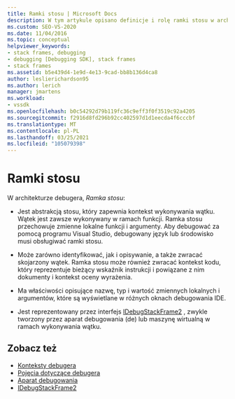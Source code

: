 ```yaml
---
title: Ramki stosu | Microsoft Docs
description: W tym artykule opisano definicje i rolę ramki stosu w architekturze debugera w programie Visual Studio.
ms.custom: SEO-VS-2020
ms.date: 11/04/2016
ms.topic: conceptual
helpviewer_keywords:
- stack frames, debugging
- debugging [Debugging SDK], stack frames
- stack frames
ms.assetid: b5e439d4-1e9d-4e13-9cad-bb8b136d4ca8
author: leslierichardson95
ms.author: lerich
manager: jmartens
ms.workload:
- vssdk
ms.openlocfilehash: b0c54292d79b119fc36c9eff3f0f3519c92a4205
ms.sourcegitcommit: f2916d8fd296b92cc402597d1d1eecda4f6cccbf
ms.translationtype: MT
ms.contentlocale: pl-PL
ms.lasthandoff: 03/25/2021
ms.locfileid: "105079398"
---
```

# <a name="stack-frames"></a>Ramki stosu
W architekturze debugera, *Ramka stosu*:

- Jest abstrakcją stosu, który zapewnia kontekst wykonywania wątku. Wątek jest zawsze wykonywany w ramach funkcji. Ramka stosu przechowuje zmienne lokalne funkcji i argumenty. Aby debugować za pomocą programu Visual Studio, debugowany język lub środowisko musi obsługiwać ramki stosu.

- Może zarówno identyfikować, jak i opisywanie, a także zwracać skojarzony wątek. Ramka stosu może również zwracać kontekst kodu, który reprezentuje bieżący wskaźnik instrukcji i powiązane z nim dokumenty i kontekst oceny wyrażenia.

- Ma właściwości opisujące nazwę, typ i wartość zmiennych lokalnych i argumentów, które są wyświetlane w różnych oknach debugowania IDE.

- Jest reprezentowany przez interfejs [IDebugStackFrame2](../../extensibility/debugger/reference/idebugstackframe2.md) , zwykle tworzony przez aparat debugowania (de) lub maszynę wirtualną w ramach wykonywania wątku.

## <a name="see-also"></a>Zobacz też
- [Konteksty debugera](../../extensibility/debugger/debugger-contexts.md)
- [Pojęcia dotyczące debugera](../../extensibility/debugger/debugger-concepts.md)
- [Aparat debugowania](../../extensibility/debugger/debug-engine.md)
- [IDebugStackFrame2](../../extensibility/debugger/reference/idebugstackframe2.md)
